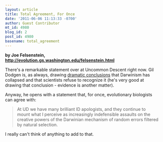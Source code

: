 ```yaml
---
layout: article
title: Total Agreement, For Once
date: '2011-06-06 11:13:33 -0700'
author: Guest Contributor
mt_id: 4980
blog_id: 2
post_id: 4980
basename: total_agreement
---
```

**by Joe Felsenstein,<br />[http&#58;//evolution.gs.washington.edu/felsenstein.html](http://evolution.gs.washington.edu/felsenstein.html)**

There's a remarkable statement over at Uncommon Descent right now. Gil Dodgen is, as always, drawing [dramatic conclusions](http://www.uncommondescent.com/intelligent-design/at-some-point-the-obvious-becomes-transparently-obvious-or-recognizing-the-forrest-with-alls-its-barbs-through-the-trees/) that Darwinism has collapsed and that scientists refuse to recognize it (he's very good at drawing that conclusion - evidence is another matter).

Anyway, he opens with a statement that, for once, evolutionary biologists can agree with:

> At UD we have many brilliant ID apologists, and they continue to mount what I perceive as increasingly indefensible assaults on the creative powers of the Darwinian mechanism of random errors filtered by natural selection.

I really can't think of anything to add to that.
